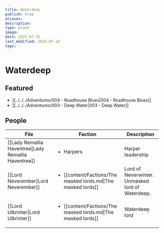 ```yaml
---
title: Waterdeep
publish: true
aliases: 
description: 
type: place
image: 
date: 2025-07-15
last_modified: 2025-07-14
tags: 
---
```

# Waterdeep

## Featured
- [[../../../Adventures/004 - Roadhouse Blues|004 - Roadhouse Blues]]
- [[../../../Adventures/003 - Deep Water|003 - Deep Water]]

## People
| File                                                                       | Faction                                                                       | Description                                      |
| -------------------------------------------------------------------------- | ----------------------------------------------------------------------------- | ------------------------------------------------ |
| [[Lady Remallia Haventree\|Lady Remallia Haventree]] | <ul><li>Harpers</li></ul>                                                     | Harper leadership                                |
| [[Lord Neverember\|Lord Neverember]]                 | <ul><li>[[content/Factions/The masked lords.md\|The masked lords]]</li></ul> | Lord of Neverwinter. Unmasked lord of Waterdeep. |
| [[Lord Ulbrinter\|Lord Ulbrinter]]                   | <ul><li>[[content/Factions/The masked lords.md\|The masked lords]]</li></ul> | Waterdeep lord                                   |

